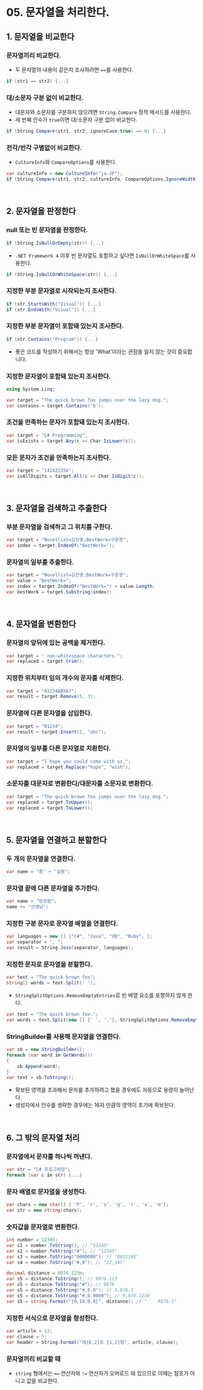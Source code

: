# 05. 문자열을 처리한다.

## 1. 문자열을 비교한다
### 문자열끼리 비교한다.
- 두 문자열의 내용이 같은지 조사하려면 `==`를 사용한다.

```c#
if (str1 == str2) {...}
```

### 대/소문자 구분 없이 비교한다.
- 대문자와 소문자를 구분하지 않으려면 `String.Compare` 정적 메서드를 사용한다.
- 세 번째 인수가 `true`이면 대/소문자 구분 없이 비교한다.

```c#
if (String.Compare(str1, str2, ignoreCase:true) == 0) {...}
```

### 전각/반각 구별없이 비교한다.
- `CultureInfo`와 `CompareOptions`를 사용한다.

```c#
var cultureInfo = new CultureInfo("ja-JP");
if (String.Compare(str1, str2, cultureInfo, CompareOptions.IgnoreWidth) == 0) {...}
```

</br>

## 2. 문자열을 판정한다
### null 또는 빈 문자열을 판정한다.

```c#
if (String.IsNullOrEmpty(str)) {...}
```

- `.NET Framework 4` 이후 빈 문자열도 포함하고 싶다면 `IsNullOrWhiteSpace`를 사용한다.

```c#
if (String.IsNullOrWhiteSpace(str)) {...}
```

### 지정한 부분 문자열로 시작되는지 조사한다.

```c#
if (str.StartsWith("Visual")) {...}
if (str.EndsWith("Visual")) {...}
```

### 지정한 부분 문자열이 포함돼 있는지 조사한다.

```c#
if (str.Contains("Program")) {...}
```

- 좋은 코드를 작성하기 위해서는 항상 'What'이라는 관점을 잃지 않는 것이 중요합니다.

### 지정한 문자열이 포함돼 있는지 조사한다.

```c#
using System.Linq;

var target = "The quick brown fox jumps over the lazy dog.";
var contains = target.Contains('b');
```

### 조건을 만족하는 문자가 포함돼 있는지 조사한다.

```c#
var target = "C# Programming";
var isExists = target.Any(c => Char.IsLower(c));
```

### 모든 문자가 조건을 만족하는지 조사한다.

```c#
var target = "141421356";
var isAllDigits = target.All(c => Char.IsDigit(c));
```

</br>

## 3. 문자열을 검색하고 추출한다
### 부분 문자열을 검색하고 그 위치를 구한다.

```c#
var target = "Novellist=김만중;BestWork=구운몽";
var index = target.IndexOf("BestWork=");
```

### 문자열의 일부를 추출한다.

```c#
var target = "Novellist=김만중;BestWork=구운몽";
var value = "BestWork=";
var index = target.IndexOf("BestWork=") + value.Length;
var bestWork = target.Substring(index);
```

</br>

## 4. 문자열을 변환한다
### 문자열의 앞뒤에 있는 공백을 제거한다.

```c#
var target = " non-whitespace characters ";
var replaced = target.trim();
```

### 지정한 위치부터 임의 개수의 문자를 삭제한다.

```c#
var target = "01234AB567";
var result = target.Remove(5, 3);
```

### 문자열에 다른 문자열을 삽입한다.

```c#
var target = "01234";
var result = target.Insert(2, "abc");
```

### 문자열의 일부를 다른 문자열로 치환한다.

```c#
var target = "I hope you could come with us.";
var replaced = target.Replace("hope", "wish");
```

### 소문자를 대문자로 변환한다/대문자를 소문자로 변환한다.

```c#
var target = "The quick brown fox jumps over the lazy dog.";
var replaced = target.ToUpper();
var replaced = target.ToLower();
```

</br>

## 5. 문자열을 연결하고 분할한다
### 두 개의 문자열을 연결한다.

```c#
var name = "홍" + "길동";
```

### 문자열 끝에 다른 문자열을 추가한다.

```c#
var name = "방정환";
name += "선생님";
```

### 지정한 구분 문자로 문자열 배열을 연결한다.

```c#
var languages = new [] {"C#", "Java", "VB", "Ruby", };
var separator = ", ";
var result = String.Join(separator, languages);
```

### 지정한 문자로 문자열을 분할한다.

```c#
var text = "The quick brown fox";
string[] words = text.Split(' ');
```

- `StringSplitOptions.RemoveEmptyEntries`로 빈 배열 요소를 포함하지 않게 한다.

```c#
var text = "The quick brown fox.";
var words = text.Split(new [] {' ', '.'}, StringSplitOptions.RemoveEmptyEntries);
```

### StringBuilder를 사용해 문자열을 연결한다.

```c#
var sb = new StringBuilder();
foreach (var word in GetWords())
{
    sb.Append(word);
}
var text = sb.ToString();
```

- 확보된 영역을 초과해서 문자를 추가하려고 했을 경우에도 자동으로 용량이 늘어난다.
- 생성자에서 인수를 생략한 경우에는 16자 만큼의 영역이 초기에 확보된다.

</br>

## 6. 그 밖의 문자열 처리
### 문자열에서 문자를 하나씩 꺼낸다.

```c#
var str = "C# 프로그래밍";
foreach (var c in str) {...}
```

### 문자 배열로 문자열을 생성한다.

```c#
var chars = new char[] { 'P', 'r', 'o', 'g', 'r', 'a', 'm'};
var str = new string(chars);
```

### 숫자값을 문자열로 변환한다.

```c#
int number = 12345;
var s1 = number.ToString(); // "12345"
var s2 = number.ToString("#"); // "12345"
var s3 = number.ToString("0000000"); // "0012345"
var s4 = number.ToString("#,0"); // "12,345"

decimal distance = 9876.123m;
var s5 = distance.ToString(); // 9876.123
var s5 = distance.ToString("#"); // 9876
var s5 = distance.ToString("#,0.0"); // 9,876.1
var s5 = distance.ToString("#,0.0000"); // 9,876.1230
var s5 = string.Format("{0,10:0.0}", distance); // "    9876.5"
```

### 지정한 서식으로 문자열을 형성한다.

```c#
var article = 12;
var clause = 5;
var header = String.Format("제{0,2}조 {1,2}항", article, clause);
```

### 문자열끼리 비교할 때
- `string` 형에서는 `==` 연산자와 `!=` 연산자가 오버로드 돼 있으므로 이때는 참조가 아니고 값을 비교한다.

